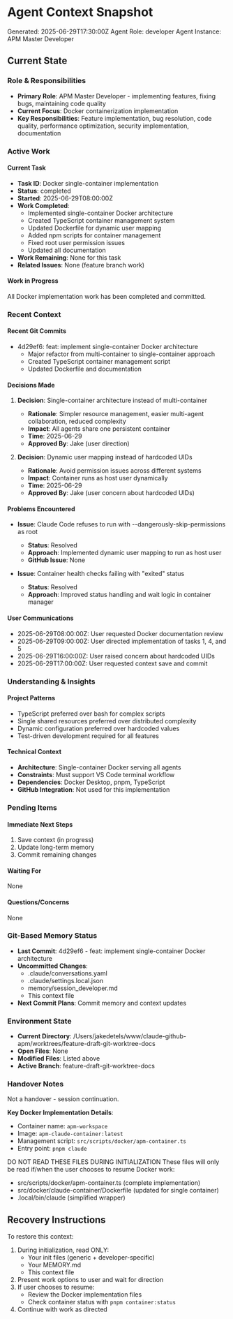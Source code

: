# Agent Context Snapshot

Generated: 2025-06-29T17:30:00Z
Agent Role: developer
Agent Instance: APM Master Developer

## Current State

### Role & Responsibilities

- **Primary Role**: APM Master Developer - implementing features, fixing bugs, maintaining code quality
- **Current Focus**: Docker containerization implementation
- **Key Responsibilities**: Feature implementation, bug resolution, code quality, performance optimization, security implementation, documentation

### Active Work

#### Current Task

- **Task ID**: Docker single-container implementation
- **Status**: completed
- **Started**: 2025-06-29T08:00:00Z
- **Work Completed**: 
  - Implemented single-container Docker architecture
  - Created TypeScript container management system
  - Updated Dockerfile for dynamic user mapping
  - Added npm scripts for container management
  - Fixed root user permission issues
  - Updated all documentation
- **Work Remaining**: None for this task
- **Related Issues**: None (feature branch work)

#### Work in Progress

All Docker implementation work has been completed and committed.

### Recent Context

#### Recent Git Commits

- 4d29ef6: feat: implement single-container Docker architecture
  - Major refactor from multi-container to single-container approach
  - Created TypeScript container management script
  - Updated Dockerfile and documentation

#### Decisions Made

1. **Decision**: Single-container architecture instead of multi-container
   - **Rationale**: Simpler resource management, easier multi-agent collaboration, reduced complexity
   - **Impact**: All agents share one persistent container
   - **Time**: 2025-06-29
   - **Approved By**: Jake (user direction)

2. **Decision**: Dynamic user mapping instead of hardcoded UIDs
   - **Rationale**: Avoid permission issues across different systems
   - **Impact**: Container runs as host user dynamically
   - **Time**: 2025-06-29
   - **Approved By**: Jake (user concern about hardcoded UIDs)

#### Problems Encountered

- **Issue**: Claude Code refuses to run with --dangerously-skip-permissions as root
  - **Status**: Resolved
  - **Approach**: Implemented dynamic user mapping to run as host user
  - **GitHub Issue**: None

- **Issue**: Container health checks failing with "exited" status
  - **Status**: Resolved
  - **Approach**: Improved status handling and wait logic in container manager

#### User Communications

- 2025-06-29T08:00:00Z: User requested Docker documentation review
- 2025-06-29T09:00:00Z: User directed implementation of tasks 1, 4, and 5
- 2025-06-29T16:00:00Z: User raised concern about hardcoded UIDs
- 2025-06-29T17:00:00Z: User requested context save and commit

### Understanding & Insights

#### Project Patterns

- TypeScript preferred over bash for complex scripts
- Single shared resources preferred over distributed complexity
- Dynamic configuration preferred over hardcoded values
- Test-driven development required for all features

#### Technical Context

- **Architecture**: Single-container Docker serving all agents
- **Constraints**: Must support VS Code terminal workflow
- **Dependencies**: Docker Desktop, pnpm, TypeScript
- **GitHub Integration**: Not used for this implementation

### Pending Items

#### Immediate Next Steps

1. Save context (in progress)
2. Update long-term memory
3. Commit remaining changes

#### Waiting For

None

#### Questions/Concerns

None

### Git-Based Memory Status

- **Last Commit**: 4d29ef6 - feat: implement single-container Docker architecture
- **Uncommitted Changes**: 
  - .claude/conversations.yaml
  - .claude/settings.local.json
  - memory/session_developer.md
  - This context file
- **Next Commit Plans**: Commit memory and context updates

### Environment State

- **Current Directory**: /Users/jakedetels/www/claude-github-apm/worktrees/feature-draft-git-worktree-docs
- **Open Files**: None
- **Modified Files**: Listed above
- **Active Branch**: feature-draft-git-worktree-docs

### Handover Notes

Not a handover - session continuation.

**Key Docker Implementation Details**:
- Container name: `apm-workspace`
- Image: `apm-claude-container:latest`
- Management script: `src/scripts/docker/apm-container.ts`
- Entry point: `pnpm claude`

DO NOT READ THESE FILES DURING INITIALIZATION
These files will only be read if/when the user chooses to resume Docker work:
- src/scripts/docker/apm-container.ts (complete implementation)
- src/docker/claude-container/Dockerfile (updated for single container)
- .local/bin/claude (simplified wrapper)

## Recovery Instructions

To restore this context:

1. During initialization, read ONLY:
   - Your init files (generic + developer-specific)
   - Your MEMORY.md
   - This context file
2. Present work options to user and wait for direction
3. If user chooses to resume:
   - Review the Docker implementation files
   - Check container status with `pnpm container:status`
4. Continue with work as directed